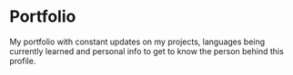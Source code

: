 # Portfolio
My portfolio with constant updates on my projects, languages being currently learned and personal info to get to know the person behind this profile.
